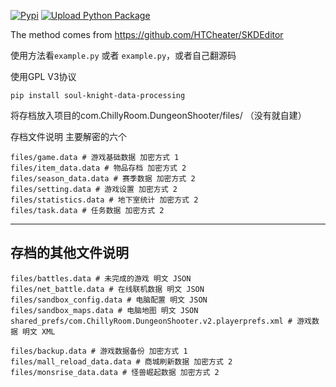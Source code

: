 [![Pypi](https://img.shields.io/pypi/v/soul-knight-data-processing)](https://pypi.org/project/soul-knight-data-processing/)
[![Upload Python Package](https://github.com/Suto-Commune/soul_knight/actions/workflows/python-publish.yml/badge.svg)](https://github.com/Suto-Commune/soul_knight/actions/workflows/python-publish.yml)

The method comes from https://github.com/HTCheater/SKDEditor

使用方法看`example.py`  或者 `example.py`，或者自己翻源码

使用GPL V3协议


```
pip install soul-knight-data-processing
```

将存档放入项目的com.ChillyRoom.DungeonShooter/files/
（没有就自建）

存档文件说明
主要解密的六个
```
files/game.data # 游戏基础数据 加密方式 1
files/item_data.data # 物品存档 加密方式 2
files/season_data.data # 赛季数据 加密方式 2
files/setting.data # 游戏设置 加密方式 2
files/statistics.data # 地下室统计 加密方式 2
files/task.data # 任务数据 加密方式 2
```
---
存档的其他文件说明
---

```
files/battles.data # 未完成的游戏 明文 JSON
files/net_battle.data # 在线联机数据 明文 JSON
files/sandbox_config.data # 电脑配置 明文 JSON
files/sandbox_maps.data # 电脑地图 明文 JSON
shared_prefs/com.ChillyRoom.DungeonShooter.v2.playerprefs.xml # 游戏数据 明文 XML

files/backup.data # 游戏数据备份 加密方式 1
files/mall_reload_data.data # 商城刷新数据 加密方式 2
files/monsrise_data.data # 怪兽崛起数据 加密方式 2
```

